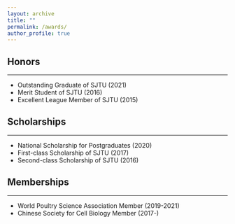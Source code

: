 ```yaml
---
layout: archive
title: ""
permalink: /awards/
author_profile: true
---
```

 
## __Honors__ 
---
- Outstanding Graduate of SJTU (2021)
- Merit Student of SJTU (2016)
- Excellent League Member of SJTU (2015)

## __Scholarships__
---
- National Scholarship for Postgraduates (2020)
- First-class Scholarship of SJTU (2017)
- Second-class Scholarship of SJTU (2016)


## __Memberships__ 
---
- World Poultry Science Association Member (2019-2021)
- Chinese Society for Cell Biology Member (2017-)